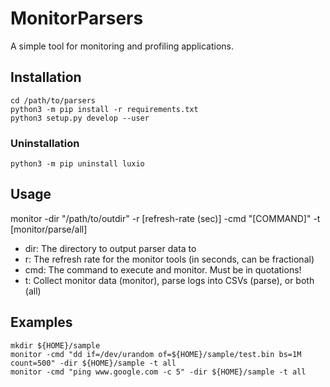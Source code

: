 # MonitorParsers

A simple tool for monitoring and profiling applications.

## Installation

```{bash}
cd /path/to/parsers  
python3 -m pip install -r requirements.txt  
python3 setup.py develop --user
```

### Uninstallation

```{bash}
python3 -m pip uninstall luxio
```

## Usage

monitor -dir "/path/to/outdir" -r [refresh-rate (sec)] -cmd "[COMMAND]" -t [monitor/parse/all]  
* dir: The directory to output parser data to  
* r: The refresh rate for the monitor tools (in seconds, can be fractional)  
* cmd: The command to execute and monitor. Must be in quotations!  
* t: Collect monitor data (monitor), parse logs into CSVs (parse), or both (all)

## Examples

```{bash}
mkdir ${HOME}/sample
monitor -cmd "dd if=/dev/urandom of=${HOME}/sample/test.bin bs=1M count=500" -dir ${HOME}/sample -t all
monitor -cmd "ping www.google.com -c 5" -dir ${HOME}/sample -t all
```
